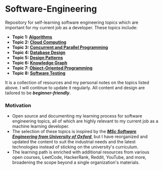 # Software-Engineering
Repository for self-learning software engineering topics which are important for my current job as a developer. These topics include:
- **Topic 1: [Algorithms](./Algorithms/README.md)**
- **Topic 2: [Cloud Computing](./Cloud-Computing/README.md)**
- **Topic 3: [Concurrent and Parallel Programming](./Concurrent-and-Parallel-Programming/README.md)**
- **Topic 4: [Database Design](./Database-Design/README.md)**
- **Topic 5: [Design Patterns](./Design-Patterns/README.md)**
- **Topic 6: [Knowledge Graph](./Knowledge-Graph/README.md)**
- **Topic 7: [Object-Oriented Programming](./Object-Oriented-Programming/README.md)**
- **Topic 8: [Software Testing](./Software-Testing/README.md)**

It is a collection of resources and my personal notes on the topics listed above. I will continue to update it regularly. All content and design are tailored to be ***beginner-friendly***. 

### Motivation
- Open source and documenting my learning process for software engineering topics, all of which are highly relevant to my current job as a machine learning developer. 
- The selection of these topics is inspired by the ***[MSc Software Engineering from University of Oxford](https://www.ox.ac.uk/admissions/graduate/courses/msc-software-engineering)***, but I have reorganized and updated the content to suit the industrial needs and the latest technologies instead of sticking on the university's curriculum.
- The learning path is enriched with additional resources from various open courses, LeetCode, HackerRank, Reddit, YouTube, and more, broadening the scope beyond a single organization's materials.



